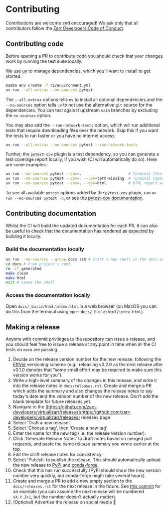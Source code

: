 # Contributing

Contributions are welcome and encouraged! We ask only that all contributors follow the [Zarr Developers Code of Conduct](https://github.com/zarr-developers/.github/blob/main/CODE_OF_CONDUCT.md).

## Contributing code

Before opening a PR to contribute code you should check that your changes work by running the test suite locally.

We use [uv](https://docs.astral.sh/uv/getting-started/installation/) to manage dependencies, which you'll want to install to get started.

```bash
mamba env create -f ci/environment.yml
uv run --all-extras --no-sources pytest
```
The `--all-extras` options tells `uv` to install all optional dependencies and the `--no-sources` option tells `uv` to not use the
alternative `git` source for the dependencies. You can test against upstream `main` branches by excluding the `no-sources` option.


You may also add the `--run-network-tests` option, which will run additional tests
that require downloading files over the network.  Skip this if you want the tests to run
faster or you have no internet access:

```bash
uv run --all-extras --no-sources pytest --run-network-tests
```

Further, the `pytest-cov` plugin is a test dependency, so you can generate a test
coverage report locally, if you wish (CI will automatically do so).  Here are some
examples:

```bash
uv run --no-sources pytest --cov=.                     # Terminal (text) report (--cov=term)
uv run --no-sources pytest --cov=. --cov=term-missing  # Terminal report showing missing coverage
uv run --no-sources pytest --cov=. --cov=html          # HTML report written to htmlcov/index.html
```

To see all available `pytest` options added by the `pytest-cov` plugin, run
`uv run --no-sources pytest -h`, or see the
[pytest-cov documentation](https://pytest-cov.readthedocs.io/en/latest/readme.html).

## Contributing documentation

Whilst the CI will build the updated documentation for each PR, it can also be useful to check that the documentation has rendered as expected by building it locally.

### Build the documentation locally

```bash
uv run --no-sources --group docs zsh # Start a new shell in the docs environment
cd docs # From project's root
rm -rf generated
make clean
make html
exit # Leave the shell
```

### Access the documentation locally

Open `docs/_build/html/index.html` in a web browser (on MacOS you can do this from the terminal using `open docs/_build/html/index.html`).

## Making a release

Anyone with commit privileges to the repository can issue a release, and you should feel free to issue a release at any point in time when all the CI tests on `main` are passing.

1. Decide on the release version number for the new release, following the [EffVer](https://jacobtomlinson.dev/effver/) versioning scheme (e.g., releasing v0.2.0 as the next release after v0.1.0 denotes that “some small effort may be required to make sure this version works for you”).
2. Write a high-level summary of the changes in this release, and write it into the release notes in `docs/releases.rst`. Create and merge a PR which adds the summary and also changes the release notes to say today's date and the version number of the new release. Don't add the blank template for future releases yet.
3. Navigate to the [https://github.com/zarr-developers/virtualizarr/releases](https://github.com/zarr-developers/virtualizarr/releases) releases page.
4. Select 'Draft a new release'.
5. Select 'Choose a tag', then 'Create a new tag'
6. Enter the name for the new tag (i.e. the release version number).
7. Click 'Generate Release Notes' to draft notes based on merged pull requests, and paste the same release summary you wrote earlier at the top.
8. Edit the draft release notes for consistency.
9. Select 'Publish' to publish the release. This should automatically upload the new release to [PyPI](https://pypi.org/project/virtualizarr/) and [conda-forge](https://anaconda.org/conda-forge/virtualizarr).
10. Check that this has run successfully (PyPI should show the new version number very quickly, but conda-forge might take several hours).
11. Create and merge a PR to add a new empty section to the `docs/releases.rst` for the next release in the future. See [this commit](https://github.com/zarr-developers/VirtualiZarr/commit/e3912f08e22f2e3230af6eb1a2aacb5728822fa1) for an example (you can assume the next release will be numbered `vX.Y.Z+1`, but the number doesn't actually matter).
12. (Optional) Advertise the release on social media 📣
